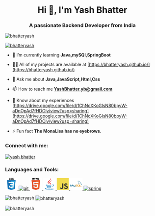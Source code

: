 <h1 align="center">Hi 👋, I'm Yash Bhatter</h1>
<h3 align="center">A passionate Backend Developer from India</h3>

<p align="left"> <img src="https://komarev.com/ghpvc/?username=bhatteryash&label=Profile%20views&color=0e75b6&style=flat" alt="bhatteryash" /> </p>

<p align="left"> <a href="https://github.com/ryo-ma/github-profile-trophy"><img src="https://github-profile-trophy.vercel.app/?username=bhatteryash" alt="bhatteryash" /></a> </p>

- 🌱 I’m currently learning **Java,mySQl,SpringBoot**

- 👨‍💻 All of my projects are available at [https://bhatteryash.github.io/](https://bhatteryash.github.io/)

- 💬 Ask me about **Java,JavaScript,Html,Css**

- 📫 How to reach me **YashBhatter.yb@gmail.com**

- 📄 Know about my experiences [https://drive.google.com/file/d/1ChNcXKoGIsN80bpyW-aDnOpAd7fHDOly/view?usp=sharing](https://drive.google.com/file/d/1ChNcXKoGIsN80bpyW-aDnOpAd7fHDOly/view?usp=sharing)

- ⚡ Fun fact **The MonaLisa has no eyebrows.**

<h3 align="left">Connect with me:</h3>
<p align="left">
<a href="https://linkedin.com/in/yash bhatter" target="blank"><img align="center" src="https://raw.githubusercontent.com/rahuldkjain/github-profile-readme-generator/master/src/images/icons/Social/linked-in-alt.svg" alt="yash bhatter" height="30" width="40" /></a>
</p>

<h3 align="left">Languages and Tools:</h3>
<p align="left"> <a href="https://www.w3schools.com/css/" target="_blank" rel="noreferrer"> <img src="https://raw.githubusercontent.com/devicons/devicon/master/icons/css3/css3-original-wordmark.svg" alt="css3" width="40" height="40"/> </a> <a href="https://git-scm.com/" target="_blank" rel="noreferrer"> <img src="https://www.vectorlogo.zone/logos/git-scm/git-scm-icon.svg" alt="git" width="40" height="40"/> </a> <a href="https://www.w3.org/html/" target="_blank" rel="noreferrer"> <img src="https://raw.githubusercontent.com/devicons/devicon/master/icons/html5/html5-original-wordmark.svg" alt="html5" width="40" height="40"/> </a> <a href="https://www.java.com" target="_blank" rel="noreferrer"> <img src="https://raw.githubusercontent.com/devicons/devicon/master/icons/java/java-original.svg" alt="java" width="40" height="40"/> </a> <a href="https://developer.mozilla.org/en-US/docs/Web/JavaScript" target="_blank" rel="noreferrer"> <img src="https://raw.githubusercontent.com/devicons/devicon/master/icons/javascript/javascript-original.svg" alt="javascript" width="40" height="40"/> </a> <a href="https://www.mysql.com/" target="_blank" rel="noreferrer"> <img src="https://raw.githubusercontent.com/devicons/devicon/master/icons/mysql/mysql-original-wordmark.svg" alt="mysql" width="40" height="40"/> </a> <a href="https://spring.io/" target="_blank" rel="noreferrer"> <img src="https://www.vectorlogo.zone/logos/springio/springio-icon.svg" alt="spring" width="40" height="40"/> </a> </p>

<p><img align="left" src="https://github-readme-stats.vercel.app/api/top-langs?username=bhatteryash&show_icons=true&locale=en&layout=compact" alt="bhatteryash" /></p>

<p>&nbsp;<img align="center" src="https://github-readme-stats.vercel.app/api?username=bhatteryash&show_icons=true&locale=en" alt="bhatteryash" /></p>

<p><img align="center" src="https://github-readme-streak-stats.herokuapp.com/?user=bhatteryash&" alt="bhatteryash" /></p>
